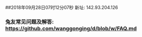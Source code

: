 ##2018年09月28日07时12分07秒 新址: 142.93.204.126
### 兔友常见问题及解答: https://github.com/wanggonging/d/blob/w/FAQ.md

